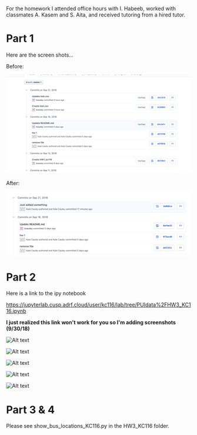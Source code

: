 For the homework I attended office hours with I. Habeeb, worked with classmates A. Kasem and S. Aita, and received tutoring from a hired tutor.



 # Part 1  

Here are the screen shots...

Before:

![Alt text](../HW3_kc116/commit.png)

After:

![Alt text](../HW3_kc116/commit2.png)


# Part 2

Here is a link to the ipy notebook

https://jupyterlab.cusp.adrf.cloud/user/kc116/lab/tree/PUIdata%2FHW3_KC116.ipynb

**I just realized this link won't work for you so I'm adding screenshots (9/30/18)**

![Alt text](screenshot1.png)

![Alt text](../HW3_kc116/screenshot2.png)

![Alt text](../HW3_kc116/screenshot3.png)

![Alt text](../HW3_kc116/screenshot4.png)

![Alt text](../HW3_kc116/screenshot5.png)






# Part 3 & 4

Please see show_bus_locations_KC116.py in the HW3_KC116 folder.
